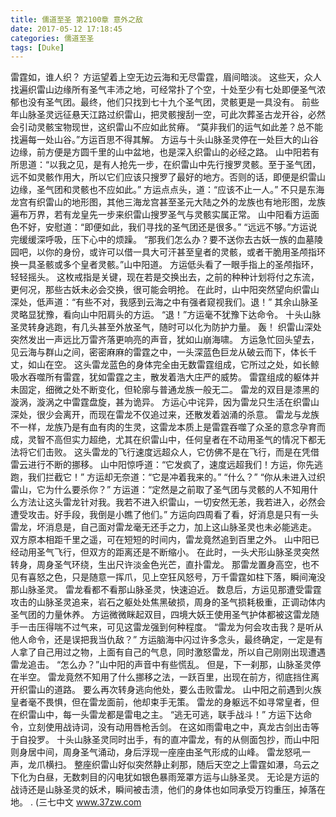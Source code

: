 ```yaml
---
title: 儒道至圣 第2100章 意外之敌
date: 2017-05-12 17:18:45
categories: 儒道至圣
tags: [Duke]
---
```


雷霆如，谁人织？
方运望着上空无边云海和无尽雷霆，眉间暗淡。
这些天，众人找遍织雷山边缘所有圣气丰沛之地，可经常扑了个空，十处至少有七处即便圣气浓郁也没有圣气团。最终，他们只找到七十九个圣气团，灵骸更是一具没有。
前些年山脉圣灵远征悬天江路过织雷山，把灵骸搜刮一空，可此次葬圣古龙开谷，必然会引动灵骸宝物现世，这织雷山不应如此贫瘠。
“莫非我们的运气如此差？总不能找遍每一处山谷。”方运百思不得其解。
方运与十头山脉圣灵停在一处巨大的山谷边缘，前方便是方圆千里的山中盆地，也是深入织雷山的必经之路。
山中阳若有所思道：“以我之见，是有人抢先一步，在织雷山中先行搜罗灵骸。至于圣气团，远不如灵骸作用大，所以它们应该只搜罗了最好的地方。否则的话，即便是织雷山边缘，圣气团和灵骸也不应如此。”
方运点点头，道：“应该不止一人。”
不只是东海龙宫有织雷山的地形图，其他三海龙宫甚至圣元大陆之外的龙族也有地形图，龙族遍布万界，若有龙皇先一步来织雷山搜罗圣气与灵骸实属正常。
山中阳看方运面色不好，安慰道：“即便如此，我们寻找的圣气团还是很多。”
“远远不够。”方运说完缓缓深呼吸，压下心中的烦躁。
“那我们怎么办？要不送你去古妖一族的血墓陵园吧，以你的身份，或许可以借一具大可汗甚至皇者的灵骸，或者干脆用圣颅指环换一具圣骸或多个皇者灵骸。”山中阳道。
方运低头看了一眼手指上的圣颅指环，轻轻摇头。
这枚戒指是关键，现在若是交换出去，之前的种种计划将付之东流，更何况，那些古妖未必会交换，很可能会明抢。
在此时，山中阳突然望向织雷山深处，低声道：“有些不对，我感到云海之中有强者窥视我们。退！”
其余山脉圣灵略显犹豫，看向山中阳肩头的方运。
“退！”方运毫不犹豫下达命令。
十头山脉圣灵转身逃跑，有几头甚至外放圣气，随时可以化为防护力量。
轰！
织雷山深处突然发出一声远比万雷齐落更响亮的声音，犹如山崩海啸。
方运急忙回头望去，见云海与群山之间，密密麻麻的雷霆之中，一头深蓝色巨龙从破云而下，体长千丈，如山在空。
这头雷龙蓝色的身体完全由无数雷霆组成，它所过之处，如长鲸吸水吞噬所有雷霆，犹如雷霆之主，散发着浩大庄严的威势。
雷霆组成的躯体并未固定，细微之处不断变化，但轮廓与普通龙族一般无二。
雷龙的双目是漆黑的漩涡，漩涡之中雷霆盘旋，甚为诡异。
方运心中诧异，因为雷龙只生活在织雷山深处，很少会离开，而现在雷龙不仅追过来，还散发着汹涌的杀意。
雷龙与龙族不一样，龙族乃是有血有肉的生灵，这雷龙本质上是雷霆吞噬了众圣的意念孕育而成，灵智不高但实力超绝，尤其在织雷山中，任何皇者在不动用圣气的情况下都无法将它们击败。
这头雷龙的飞行速度远超众人，它仿佛不是在飞行，而是在凭借雷云进行不断的挪移。
山中阳惊呼道：“它发疯了，速度远超我们！方运，你先逃跑，我们拦截它！”
方运却无奈道：“它是冲着我来的。”
“什么？”
“你从未进入过织雷山，它为什么要杀你？”
方运道：“定然是之前取了圣气团与灵骸的人不知用什么方法让这头雷龙针对我。我若不进入织雷山，一切安然无恙，我若进入，必然会遭受攻击。好手段，我倒是小瞧了他们。”
方运向四周看了看，好消息是只有一头雷龙，坏消息是，自己面对雷龙毫无还手之力，加上这山脉圣灵也未必能逃走。
双方原本相距千里之遥，可在短短的时间内，雷龙竟然追到百里之外。
山中阳已经动用圣气飞行，但双方的距离还是不断缩小。
在此时，一头犬形山脉圣灵突然转身，周身圣气环绕，生出尺许淡金色光芒，直扑雷龙。
那雷龙置身高空，也不见有喜怒之色，只是随意一挥爪，见上空狂风怒号，万千雷霆如柱下落，瞬间淹没那山脉圣灵。
雷龙看都不看那山脉圣灵，快速迫近。
数息后，方运见那遭受雷霆攻击的山脉圣灵追来，岩石之躯处处焦黑破损，周身的圣气损耗极重，正调动体内圣气团的力量休养。
方运微微眯起双目，四境大妖王使用圣气护体都被这雷龙随手一击压得喘不过气来，可见这雷龙强到何种程度。
“雷龙为何会攻击我？是听从他人命令，还是误把我当仇敌？”
方运脑海中闪过许多念头，最终确定，一定是有人拿了自己用过之物，上面有自己的气息，同时激怒雷龙，所以自己刚刚出现遭遇雷龙追击。
“怎么办？”山中阳的声音中有些慌乱。
但是，下一刹那，山脉圣灵停在半空。
雷龙竟然不知用了什么挪移之法，一跃百里，出现在前方，彻底挡住离开织雷山的道路。
要么再次转身逃向他处，要么击败雷龙。
山中阳之前遇到火族皇者毫不畏惧，但在雷龙面前，他却束手无策。
雷龙的身躯远不如寻常皇者，但在织雷山中，每一头雷龙都是雷电之主。
“逃无可逃，联手战斗！”
方运下达命令，立刻使用战诗词，没有动用唇枪舌剑。
在这如雨雷电之中，真龙古剑出击等于自投罗。
十头山脉圣灵同时出手，有的直冲雷龙，有的从侧面包抄，而山中阳则身居中间，周身圣气涌动，身后浮现一座座由圣气形成的山峰。
雷龙怒吼一声，龙爪横扫。
整座织雷山好似突然静止刹那，随后天空之上雷霆如瀑，乌云之下化为白昼，无数刺目的闪电犹如银色暴雨笼罩方运与山脉圣灵。
无论是方运的战诗还是山脉圣灵的妖术，瞬间被击溃，他们的身体也如同承受万钧重压，掉落在地。
.
(三七中文 www.37zw.com